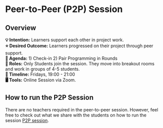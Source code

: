# Peer-to-Peer (P2P) Session

## Overview

**💡 Intention:** Learners support each other in project work. \
**⭐ Desired Outcome:** Learners progressed on their project through peer support.\
**📝 Agenda:** 1) Check-in 2) Pair Programming in Rounds \
**👤 Roles:** Only Students join the session. They move into breakout rooms and work in groups of 4-5 students. \
**📅 Timeline:** Fridays, 19:00 - 21:00 \
**🖥️ Tools:** Online Session via Zoom. 


## How to run the P2P Session

There are no teachers required in the peer-to-peer session. However, feel free to check out what we share with the students on how to run the session [P2P session](https://redi-school-1.gitbook.io/full-stack-bootcamp/study-manual/weekly-structure/peer-to-peer-session).

